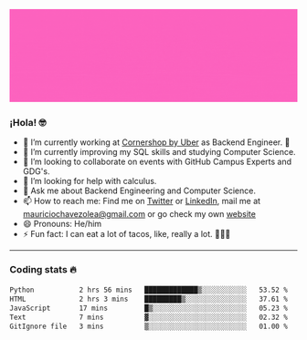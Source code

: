 ![Banner](banner.gif)

### ¡Hola! 🤓

- 🔭 I’m currently working at [Cornershop by Uber](https://cornershopapp.com) as Backend Engineer. 🥑
- 🌱 I’m currently improving my SQL skills and studying Computer Science.
- 👯 I’m looking to collaborate on events with GitHub Campus Experts and GDG's.
- 🤔 I’m looking for help with calculus.
- 💬 Ask me about Backend Engineering and Computer Science.
- 📫 How to reach me: Find me on [Twitter](https://twitter.com/ultr4nerd) or [LinkedIn](https://www.linkedin.com/in/ultr4nerd), mail me at [mauriciochavezolea@gmail.com](mailto:mauriciochavezolea@gmail.com) or go check my own [website](mauriciochavez.surge.sh)
- 😄 Pronouns: He/him
- ⚡ Fun fact: I can eat a lot of tacos, like, really a lot. 🌮🌮🌮

---

### Coding stats 🔥

<!--START_SECTION:waka-->
```text
Python           2 hrs 56 mins   █████████████▒░░░░░░░░░░░   53.52 % 
HTML             2 hrs 3 mins    █████████▒░░░░░░░░░░░░░░░   37.61 % 
JavaScript       17 mins         █▒░░░░░░░░░░░░░░░░░░░░░░░   05.23 % 
Text             7 mins          ▓░░░░░░░░░░░░░░░░░░░░░░░░   02.32 % 
GitIgnore file   3 mins          ▒░░░░░░░░░░░░░░░░░░░░░░░░   01.00 % 
```
<!--END_SECTION:waka-->
